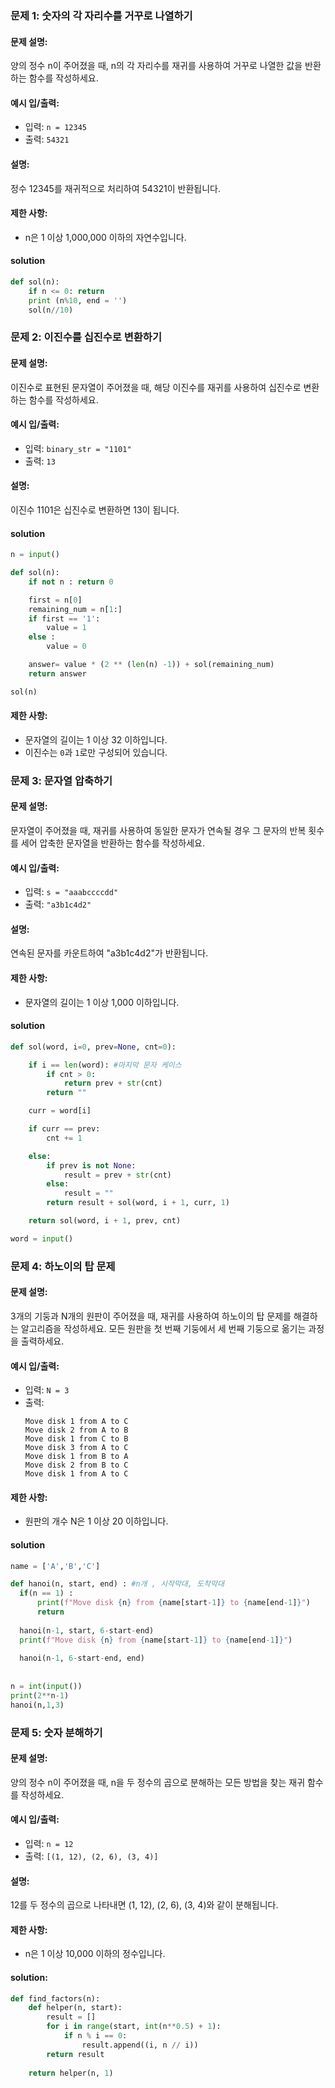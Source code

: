 
### 문제 1: 숫자의 각 자리수를 거꾸로 나열하기

#### 문제 설명:
양의 정수 n이 주어졌을 때, n의 각 자리수를 재귀를 사용하여 거꾸로 나열한 값을 반환하는 함수를 작성하세요.

#### 예시 입/출력:
- 입력: `n = 12345`
- 출력: `54321`

#### 설명:
정수 12345를 재귀적으로 처리하여 54321이 반환됩니다.

#### 제한 사항:
- n은 1 이상 1,000,000 이하의 자연수입니다.

#### solution

```python
def sol(n):
    if n <= 0: return
    print (n%10, end = '')
    sol(n//10)
```
### 문제 2: 이진수를 십진수로 변환하기

#### 문제 설명:
이진수로 표현된 문자열이 주어졌을 때, 해당 이진수를 재귀를 사용하여 십진수로 변환하는 함수를 작성하세요.

#### 예시 입/출력:
- 입력: `binary_str = "1101"`
- 출력: `13`

#### 설명:
이진수 1101은 십진수로 변환하면 13이 됩니다.

#### solution
```python
n = input()

def sol(n):
    if not n : return 0

    first = n[0]
    remaining_num = n[1:]
    if first == '1':
        value = 1
    else :
        value = 0

    answer= value * (2 ** (len(n) -1)) + sol(remaining_num)
    return answer

sol(n)
```

#### 제한 사항:
- 문자열의 길이는 1 이상 32 이하입니다.
- 이진수는 `0`과 `1`로만 구성되어 있습니다.


### 문제 3: 문자열 압축하기

#### 문제 설명:
문자열이 주어졌을 때, 재귀를 사용하여 동일한 문자가 연속될 경우 그 문자의 반복 횟수를 세어 압축한 문자열을 반환하는 함수를 작성하세요.

#### 예시 입/출력:
- 입력: `s = "aaabccccdd"`
- 출력: `"a3b1c4d2"`

#### 설명:
연속된 문자를 카운트하여 "a3b1c4d2"가 반환됩니다.

#### 제한 사항:
- 문자열의 길이는 1 이상 1,000 이하입니다.

#### solution
```python
def sol(word, i=0, prev=None, cnt=0):

    if i == len(word): #마지막 문자 케이스
        if cnt > 0:
            return prev + str(cnt)
        return ""

    curr = word[i]

    if curr == prev: 
        cnt += 1

    else:  
        if prev is not None:  
            result = prev + str(cnt)
        else: 
            result = ""
        return result + sol(word, i + 1, curr, 1)

    return sol(word, i + 1, prev, cnt)

word = input()
```

### 문제 4: 하노이의 탑 문제

#### 문제 설명:
3개의 기둥과 N개의 원판이 주어졌을 때, 재귀를 사용하여 하노이의 탑 문제를 해결하는 알고리즘을 작성하세요. 모든 원판을 첫 번째 기둥에서 세 번째 기둥으로 옮기는 과정을 출력하세요.

#### 예시 입/출력:
- 입력: `N = 3`
- 출력:
  ```
  Move disk 1 from A to C
  Move disk 2 from A to B
  Move disk 1 from C to B
  Move disk 3 from A to C
  Move disk 1 from B to A
  Move disk 2 from B to C
  Move disk 1 from A to C
  ```

#### 제한 사항:
- 원판의 개수 N은 1 이상 20 이하입니다.

#### solution
  ```python
name = ['A','B','C']

def hanoi(n, start, end) : #n개 , 시작막대, 도착막대
    if(n == 1) : 
        print(f"Move disk {n} from {name[start-1]} to {name[end-1]}")
        return
    
    hanoi(n-1, start, 6-start-end) 
    print(f"Move disk {n} from {name[start-1]} to {name[end-1]}")
    
    hanoi(n-1, 6-start-end, end)
    
    
n = int(input())
print(2**n-1)
hanoi(n,1,3)
  ```


### 문제 5: 숫자 분해하기

#### 문제 설명:
양의 정수 n이 주어졌을 때, n을 두 정수의 곱으로 분해하는 모든 방법을 찾는 재귀 함수를 작성하세요.

#### 예시 입/출력:
- 입력: `n = 12`
- 출력: `[(1, 12), (2, 6), (3, 4)]`

#### 설명:
12를 두 정수의 곱으로 나타내면 (1, 12), (2, 6), (3, 4)와 같이 분해됩니다.

#### 제한 사항:
- n은 1 이상 10,000 이하의 정수입니다.

#### solution:
```python
def find_factors(n):
    def helper(n, start):
        result = []
        for i in range(start, int(n**0.5) + 1):
            if n % i == 0:
                result.append((i, n // i))
        return result
    
    return helper(n, 1)
```


